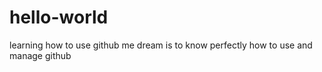 # hello-world
learning how to use github 
me dream is to know perfectly how to use and manage github 
